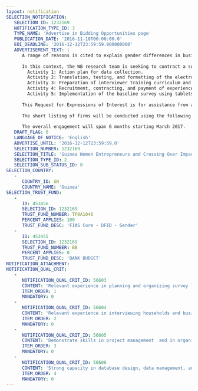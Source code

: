 ```yaml
---
layout: notification
SELECTION_NOTIFICATION: 
   SELECTION_ID: 1232169
   NOTIFICATION_TYPE_ID: 3
   TYPE_NAME: 'Advertise in Bidding Opportunities page'
   PUBLICATION_DATE: '2016-11-18T00:00:00.0'
   EOI_DEADLINE: '2016-12-12T23:59:59.900000000'
   ADVERTISEMENT_TEXT: |
      A range of reasons is cited to explain gender differences in business performance in Africa. Within those, the sector of operations is consistently identified as a major issue. The World Banks Africa Gender Innovation Lab and the World Bank Trade and Competitiveness Global Practice (henceforth the WB research tem) is conducting an experiment to measure the impact of providing women entrepreneurs with adequate information, technical support, coaching and know-how, as well as necessary exposure, in succeeding as entrepreneurs in male dominated productive sectors.
      
      In this context, the WB research team is seeking to contract a survey firm to develop and implement all aspects of a baseline survey of 1,000 women identified by the research team in the context of the Women Entrepreneurs and Crossing Over Impact Evaluation in Guinea. The firm will be responsible for 
      	Activity 1: Action plan for data collection.
      	Activity 2: Translation, testing, and formatting of the electronic version of the questionnaire.
      	Activity 3: Preparation of interviewer training curriculum and materials, manuals and implementation of personnel training, field test. 
      	Activity 4: Recruitment, contracting, and payment of experienced enumerators and supervisors, the number of which should be approved by the research team.
      	Activity 5: Implementation of the baseline survey using tablets, including organization and provision of logistical support (transport, per-diem, etc.) to interviewers and supervisors while data are being collected.
      
      This Request for Expressions of Interest is for assistance from a consultant (survey firm) in conducting activities for the baseline survey of this project.
      
      The short listing of firms will be conducted using the following criteria: (i) relevant experience in planning and organizing survey logistics, including the design and implementation of protocols to ensure high quality data; (ii) relevant experience in interviewing households and businesses of all sizes including micro-entrepreneurs (iii) Demonstrate skills in project management  and in organizing business surveys on the scale of this project over the past five years.; and (iv) Strong capacity in database design, data management, and statistics. 
      
      The overall engagement will span 6 months starting March 2017.
   DRAFT_FLAG: 0
   LANGUAGE_OF_NOTICE: 'English'
   ADVERTISE_UNTIL: '2016-12-12T23:59:59.0'
   SELECTION_NUMBER: 1232169
   SELECTION_TITLE: 'Guinea Women Entrepreneurs and Crossing Over Impact Evaluation Firm Contract'
   SELECTION_TYPE_ID: 2
   SELECTION_SUB_STATUS_ID: 8
SELECTION_COUNTRY: 
   - 
      COUNTRY_ID: GN
      COUNTRY_NAME: 'Guinea'
SELECTION_TRUST_FUND: 
   - 
      ID: 453456
      SELECTION_ID: 1232169
      TRUST_FUND_NUMBER: TF0A1046
      PERCENT_APPLIES: 100
      TRUST_FUND_DESC: 'FIAS Core - DFID - Gender'
   - 
      ID: 453455
      SELECTION_ID: 1232169
      TRUST_FUND_NUMBER: BB
      PERCENT_APPLIES: 0
      TRUST_FUND_DESC: 'BANK BUDGET'
NOTIFICATION_ATTACHMENT: 
NOTIFICATION_QUAL_CRIT: 
   - 
      NOTIFICATION_QUAL_CRIT_ID: 56603
      CONTENT: 'Relevant experience in planning and organizing survey logistics, including the design and implementation of protocols to ensure high quality data'
      ITEM_ORDER: 1
      MANDATORY: 0
   - 
      NOTIFICATION_QUAL_CRIT_ID: 56604
      CONTENT: 'Relevant experience in interviewing households and businesses of all sizes including micro-entrepreneurs'
      ITEM_ORDER: 2
      MANDATORY: 0
   - 
      NOTIFICATION_QUAL_CRIT_ID: 56605
      CONTENT: 'Demonstrate skills in project management  and in organizing business surveys on the scale of this project over the past five years'
      ITEM_ORDER: 3
      MANDATORY: 0
   - 
      NOTIFICATION_QUAL_CRIT_ID: 56606
      CONTENT: 'Strong capacity in database design, data management, and statistics.'
      ITEM_ORDER: 4
      MANDATORY: 0
---
```

